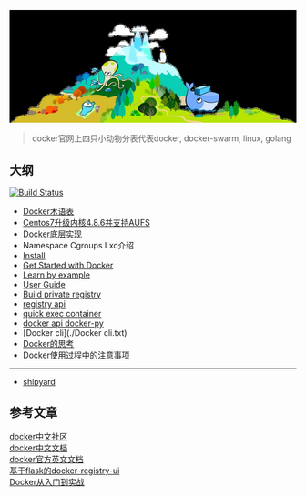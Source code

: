![docker](./images/docker_log.jpg)
> docker官网上四只小动物分表代表docker, docker-swarm, linux, golang

## 大纲
[![Build Status](https://travis-ci.org/justjavac/free-programming-books-zh_CN.svg?branch=master)](https://github.com/467754239/docker)

- [Docker术语表](./术语表)
- [Centos7升级内核4.8.6并支持AUFS](./Centos7升级内核4.8.6并支持AUFS)
- [Docker底层实现](./Docker底层实现)
- Namespace Cgroups Lxc介绍
- [Install](./Docker软件包安装安装)
- [Get Started with Docker](./开始使用Docker)
- [Learn by example](./通过示例学习Docker)
- [User Guide](./用户指南)
- [Build private registry](./构建私有仓库)
- [registry api](./myscripts/req_docker_registry.py)
- [quick exec container](./myscripts/dgo)  
- [docker api docker-py](./docker_api)  
- [Docker cli](./Docker cli.txt)  
- [Docker的思考](./Docker的思考)
- [Docker使用过程中的注意事项](./Docker使用过程中的注意事项)

---

- [shipyard](./shipyard)

## 参考文章  
[docker中文社区](https://github.com/arkii/docs)  
[docker中文文档](http://docker-doc.readthedocs.io/zh_CN/latest/)  
[docker官方英文文档](http://docs.master.dockerproject.org/)  
[基于flask的docker-registry-ui](https://github.com/arkii/docker-registry-ui)  
[Docker从入门到实战](https://yeasy.gitbooks.io/docker_practice/content/introduction/)  

